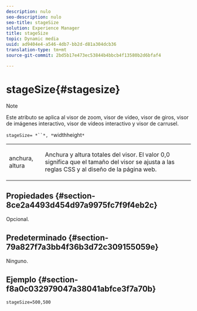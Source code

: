 ```yaml
---
description: nulo
seo-description: nulo
seo-title: stageSize
solution: Experience Manager
title: stageSize
topic: Dynamic media
uuid: ad9404e4-a546-4db7-bb2d-d81a304dcb36
translation-type: tm+mt
source-git-commit: 2bd5b17e473ec53844b4bbcb4f13580b2d6bfaf4

---
```



# stageSize{#stagesize}

>[!NOTE]
>
>Este atributo se aplica al visor de zoom, visor de vídeo, visor de giros, visor de imágenes interactivo, visor de vídeos interactivo y visor de carrusel.

`stageSize= *``*, *`widthheight`*`

<table id="table_0070E5402099428DBEA2A900CADB2BAA"> 
 <tbody> 
  <tr> 
   <td colname="col1"> <p><span class="codeph"> <span class="varname"> anchura</span>,<span class="varname"> altura</span></span> </p> </td> 
   <td colname="col2"> <p> Anchura y altura totales del visor. El valor <span class="codeph"> 0,0</span> significa que el tamaño del visor se ajusta a las reglas CSS y al diseño de la página web. </p> </td> 
  </tr> 
 </tbody> 
</table>

## Propiedades {#section-8ce2a4493d454d97a9975fc7f9f4eb2c}

Opcional.

## Predeterminado {#section-79a827f7a3bb4f36b3d72c309155059e}

Ninguno.

## Ejemplo {#section-f8a0c032979047a38041abfce3f7a70b}

`stageSize=500,500`
